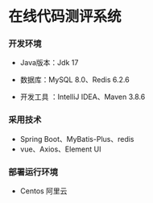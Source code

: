 # 在线代码测评系统

### 开发环境

- Java版本：Jdk 17

- 数据库：MySQL 8.0、Redis 6.2.6

- 开发工具 ：IntelliJ IDEA、Maven 3.8.6

### 采用技术
- Spring Boot、MyBatis-Plus、redis
- vue、Axios、Element UI

### 部署运行环境

- Centos 阿里云
